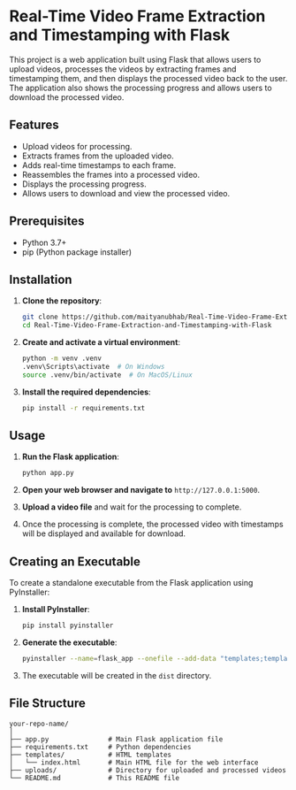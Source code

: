 # Real-Time Video Frame Extraction and Timestamping with Flask

This project is a web application built using Flask that allows users to upload videos, processes the videos by extracting frames and timestamping them, and then displays the processed video back to the user. The application also shows the processing progress and allows users to download the processed video.

## Features

- Upload videos for processing.
- Extracts frames from the uploaded video.
- Adds real-time timestamps to each frame.
- Reassembles the frames into a processed video.
- Displays the processing progress.
- Allows users to download and view the processed video.

## Prerequisites

- Python 3.7+
- pip (Python package installer)

## Installation

1. **Clone the repository**:

    ```sh
    git clone https://github.com/maityanubhab/Real-Time-Video-Frame-Extraction-and-Timestamping-with-Flask.git
    cd Real-Time-Video-Frame-Extraction-and-Timestamping-with-Flask
    ```

2. **Create and activate a virtual environment**:

    ```sh
    python -m venv .venv
    .venv\Scripts\activate  # On Windows
    source .venv/bin/activate  # On MacOS/Linux
    ```

3. **Install the required dependencies**:

    ```sh
    pip install -r requirements.txt
    ```

## Usage

1. **Run the Flask application**:

    ```sh
    python app.py
    ```

2. **Open your web browser and navigate to** `http://127.0.0.1:5000`.

3. **Upload a video file** and wait for the processing to complete.

4. Once the processing is complete, the processed video with timestamps will be displayed and available for download.

## Creating an Executable

To create a standalone executable from the Flask application using PyInstaller:

1. **Install PyInstaller**:

    ```sh
    pip install pyinstaller
    ```

2. **Generate the executable**:

    ```sh
    pyinstaller --name=flask_app --onefile --add-data "templates;templates" --add-data "uploads;uploads" app.py
    ```

3. The executable will be created in the `dist` directory.

## File Structure

```plaintext
your-repo-name/
│
├── app.py               # Main Flask application file
├── requirements.txt     # Python dependencies
├── templates/           # HTML templates
│   └── index.html       # Main HTML file for the web interface
├── uploads/             # Directory for uploaded and processed videos
└── README.md            # This README file
